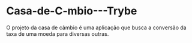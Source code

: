 # Casa-de-C-mbio---Trybe
O projeto da casa de câmbio é uma aplicação que busca a conversão da taxa de uma moeda para diversas outras.
